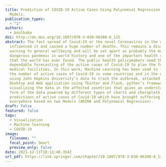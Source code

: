 ```yaml
---
title: Prediction of COVID-19 Active Cases Using Polynomial Regression and ARIMA
  Models.
publication_types:
  - "1"
authors:
  - boulbaba
doi: http://dx.doi.org/10.1007/978-3-030-96308-8_125
abstract: The fast spread of Covid-19 or the novel Coronavirus in the world has
  influenced it and caused a huge number of deaths. This remains a disastrous
  warning to general wellbeing and will be set apart as probably the most
  dangerous pandemic in world history and one of the important health challenges
  that the world has ever faced. The public health policymakers need the
  dependable forecasting of the active cases of Covid-19 to plan the future
  medical facilities. In this work, Machine Learning has been used to forecast
  the number of active cases of Covid-19 in some countries and in the world
  using John Hopkins University’s data to track the outbreak, attached by
  Desktop and Web application using Tkinter and Flask, python’s frameworks for
  visualizing the data in the affected countries that gives an understandable
  form of the data powered by different types of charts and choropleth maps and
  predictions of active cases of Covid-19 which have brought suffering to people
  everywhere based on two Models (ARIMA and Polynomial Regression).
draft: false
featured: false
tags:
  - Visualization
  - Machine learning
  - COVID-19
image:
  filename: ""
  focal_point: Smart
  preview_only: false
date: 2021-12-11T18:13:40.354Z
url_pdf: https://link.springer.com/chapter/10.1007/978-3-030-96308-8_125
---
```

